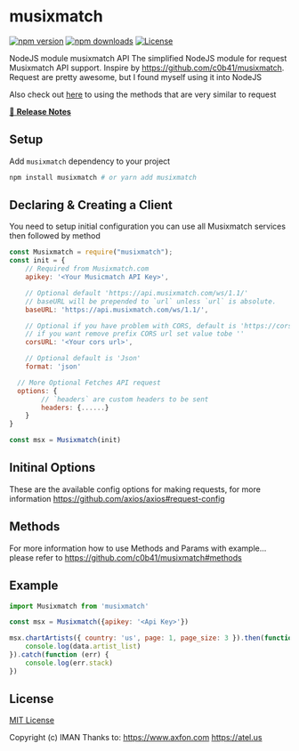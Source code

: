 # musixmatch

[![npm version][npm-version-src]][npm-version-href]
[![npm downloads][npm-downloads-src]][npm-downloads-href]
[![License][license-src]][license-href]

NodeJS module musixmatch API
The simplified NodeJS module for request Musixmatch API support. Inspire by https://github.com/c0b41/musixmatch.
Request are pretty awesome, but I found myself using it into NodeJS

Also check out [here](https://github.com/c0b41/musixmatch#methods) to using the methods that are very similar to request

[📖 **Release Notes**](./CHANGELOG.md)

## Setup

Add `musixmatch` dependency to your project

```bash
npm install musixmatch # or yarn add musixmatch
```

## Declaring & Creating a Client
You need to setup initial configuration
you can use all Musixmatch services then followed by method

```js
const Musixmatch = require("musixmatch");
const init = {
	// Required from Musixmatch.com
	apikey: '<Your Musicmatch API Key>',

	// Optional default 'https://api.musixmatch.com/ws/1.1/'
	// baseURL will be prepended to `url` unless `url` is absolute.
	baseURL: 'https://api.musixmatch.com/ws/1.1/',

	// Optional if you have problem with CORS, default is 'https://cors-anywhere.herokuapp.com/'
	// if you want remove prefix CORS url set value tobe ''
	corsURL: '<Your cors url>',

	// Optional default is 'Json'
	format: 'json'

  // More Optional Fetches API request
  options: {
		// `headers` are custom headers to be sent
		headers: {......}
	}
}

const msx = Musixmatch(init)

```
## Initinal Options
These are the available config options for making requests, for more information https://github.com/axios/axios#request-config

## Methods
For more information how to use Methods and Params with example... please refer to https://github.com/c0b41/musixmatch#methods

## Example

```js
import Musixmatch from 'musixmatch'

const msx = Musixmatch({apikey: '<Api Key>'})

msx.chartArtists({ country: 'us', page: 1, page_size: 3 }).then(function (data) {
	console.log(data.artist_list)
}).catch(function (err) {
	console.log(err.stack)
})

```
## License

[MIT License](./LICENSE)

Copyright (c) IMAN
Thanks to:
https://www.axfon.com
https://atel.us


<!-- Badges -->
[npm-version-src]: https://img.shields.io/npm/v/musixmatch/latest.svg?style=flat-square
[npm-version-href]: https://npmjs.com/package/musixmatch

[npm-downloads-src]: https://img.shields.io/npm/dt/musixmatch.svg?style=flat-square
[npm-downloads-href]: https://npmjs.com/package/musixmatch

[circle-ci-src]: https://img.shields.io/circleci/project/github/https://github.com.svg?style=flat-square
[circle-ci-href]: https://circleci.com/gh/https://github.com

[codecov-src]: https://img.shields.io/codecov/c/github/https://github.com.svg?style=flat-square
[codecov-href]: https://codecov.io/gh/https://github.com

[license-src]: https://img.shields.io/npm/l/musixmatch.svg?style=flat-square
[license-href]: https://npmjs.com/package/musixmatch
